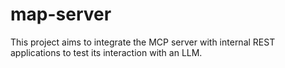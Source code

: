 # map-server
This project aims to integrate the MCP server with internal REST applications to test its interaction with an LLM.
